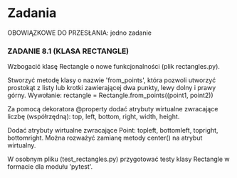 # **Zadania**

OBOWIĄZKOWE DO PRZESŁANIA: jedno zadanie

### **ZADANIE 8.1 (KLASA RECTANGLE)**
Wzbogacić klasę Rectangle o nowe funkcjonalności (plik rectangles.py).

Stworzyć metodę klasy o nazwie 'from_points', która pozwoli utworzyć prostokąt z listy lub krotki zawierającej dwa punkty, lewy dolny i prawy górny. Wywołanie:
rectangle = Rectangle.from_points((point1, point2))

Za pomocą dekoratora @property dodać atrybuty wirtualne zwracające liczbę (współrzędną): top, left, bottom, right, width, height. 

Dodać atrybuty wirtualne zwracające Point: topleft, bottomleft, topright, bottomright. Można rozważyć zamianę metody center() na atrybut wirtualny.

W osobnym pliku (test_rectangles.py) przygotować testy klasy Rectangle w formacie dla modułu 'pytest'.